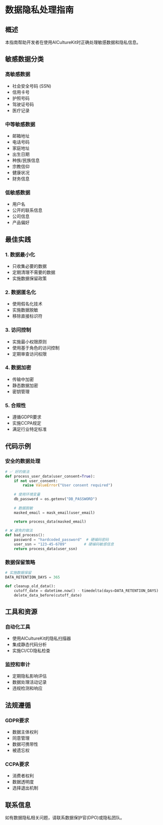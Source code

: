 # 数据隐私处理指南

## 概述
本指南帮助开发者在使用AICultureKit时正确处理敏感数据和隐私信息。

## 敏感数据分类

### 高敏感数据
- 社会安全号码 (SSN)
- 信用卡号
- 护照号码
- 驾驶证号码
- 医疗记录

### 中等敏感数据
- 邮箱地址
- 电话号码
- 家庭地址
- 出生日期
- 种族/民族信息
- 宗教信仰
- 健康状况
- 财务信息

### 低敏感数据
- 用户名
- 公开的联系信息
- 公司信息
- 产品偏好

## 最佳实践

### 1. 数据最小化
- 只收集必要的数据
- 定期清理不需要的数据
- 实施数据保留政策

### 2. 数据匿名化
- 使用假名化技术
- 实施数据脱敏
- 移除直接标识符

### 3. 访问控制
- 实施最小权限原则
- 使用基于角色的访问控制
- 定期审查访问权限

### 4. 数据加密
- 传输中加密
- 静态数据加密
- 密钥管理

### 5. 合规性
- 遵循GDPR要求
- 实施CCPA规定
- 满足行业特定标准

## 代码示例

### 安全的数据处理
```python
# ✅ 好的做法
def process_user_data(user_consent=True):
    if not user_consent:
        raise ValueError("User consent required")
    
    # 使用环境变量
    db_password = os.getenv("DB_PASSWORD")
    
    # 数据脱敏
    masked_email = mask_email(user_email)
    
    return process_data(masked_email)

# ❌ 避免的做法
def bad_process():
    password = "hardcoded_password"  # 硬编码密码
    user_ssn = "123-45-6789"        # 硬编码敏感信息
    return process_data(user_ssn)
```

### 数据保留策略
```python
# 实施数据保留
DATA_RETENTION_DAYS = 365

def cleanup_old_data():
    cutoff_date = datetime.now() - timedelta(days=DATA_RETENTION_DAYS)
    delete_data_before(cutoff_date)
```

## 工具和资源

### 自动化工具
- 使用AICultureKit的隐私扫描器
- 集成静态代码分析
- 实施CI/CD隐私检查

### 监控和审计
- 定期隐私影响评估
- 数据处理活动记录
- 违规检测和响应

## 法规遵循

### GDPR要求
- 数据主体权利
- 同意管理
- 数据可携带性
- 被遗忘权

### CCPA要求
- 消费者权利
- 数据透明度
- 选择退出机制

## 联系信息
如有数据隐私相关问题，请联系数据保护官(DPO)或隐私团队。
